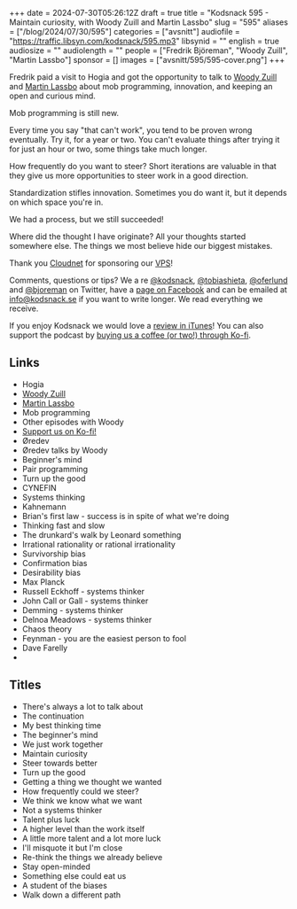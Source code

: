+++
date = 2024-07-30T05:26:12Z
draft = true
title = "Kodsnack 595 - Maintain curiosity, with Woody Zuill and Martin Lassbo"
slug = "595"
aliases = ["/blog/2024/07/30/595"]
categories = ["avsnitt"]
audiofile = "https://traffic.libsyn.com/kodsnack/595.mp3"
libsynid = ""
english = true
audiosize = ""
audiolength = ""
people = ["Fredrik Björeman", "Woody Zuill", "Martin Lassbo"]
sponsor = []
images = ["avsnitt/595/595-cover.png"]
+++

Fredrik paid a visit to Hogia and got the opportunity to talk to [Woody Zuill](https://woodyzuill.com/) and [Martin Lassbo](https://www.linkedin.com/in/martinlassbo/) about mob programming, innovation, and keeping an open and curious mind.

Mob programming is still new.

Every time you say "that can't work", you tend to be proven wrong eventually. Try it, for a year or two. You can't evaluate things after trying it for just an hour or two, some things take much longer.

How frequently do you want to steer? Short iterations are valuable in that they give us more opportunities to steer work in a good direction.

Standardization stifles innovation. Sometimes you do want it, but it depends on which space you're in.

We had a process, but we still succeeded!

Where did the thought I have originate? All your thoughts started somewhere else. The things we most believe hide our biggest mistakes.

Thank you [Cloudnet](http://www.cloudnet.se) for sponsoring our [VPS](http://en.wikipedia.org/wiki/Virtual_private_server)!

Comments, questions or tips? We a	re [@kodsnack](https://www.twitter.com/kodsnack), [@tobiashieta](https://www.twitter.com/tobiashieta), [@oferlund](https://twitter.com/oferlund) and [@bjoreman](https://www.twitter.com/bjoreman) on Twitter, have a [page on Facebook](https://www.facebook.com/kodsnack) and can be emailed at [info@kodsnack.se](mailto:info@kodsnack.se) if you want to write longer. We read everything we receive.

If you enjoy Kodsnack we would love a [review in iTunes](http://itunes.apple.com/se/podcast/kodsnack/id561631498?l=en)! You can also support the podcast by <a href="https://ko-fi.com/kodsnack" rel="payment">buying us a coffee (or two!) through Ko-fi</a>.

## Links ##
* Hogia
* [Woody Zuill](https://woodyzuill.com/)
* [Martin Lassbo](https://www.linkedin.com/in/martinlassbo/)
* Mob programming
* Other episodes with Woody
* [Support us on Ko-fi!](https://ko-fi.com/kodsnack)
* Øredev
* Øredev talks by Woody
* Beginner's mind
* Pair programming
* Turn up the good
* CYNEFIN
* Systems thinking
* Kahnemann
* Brian's first law - success is in spite of what we're doing
* Thinking fast and slow
* The drunkard's walk by Leonard something
* Irrational rationality or rational irrationality
* Survivorship bias
* Confirmation bias
* Desirability bias
* Max Planck
* Russell Eckhoff - systems thinker
* John Call or Gall - systems thinker
* Demming - systems thinker
* Delnoa Meadows - systems thinker
* Chaos theory
* Feynman - you are the easiest person to fool
* Dave Farelly
* 

## Titles ##
* There's always a lot to talk about
* The continuation
* My best thinking time
* The beginner's mind
* We just work together
* Maintain curiosity
* Steer towards better
* Turn up the good
* Getting a thing we thought we wanted
* How frequently could we steer?
* We think we know what we want
* Not a systems thinker
* Talent plus luck
* A higher level than the work itself
* A little more talent and a lot more luck
* I'll misquote it but I'm close
* Re-think the things we already believe
* Stay open-minded
* Something else could eat us
* A student of the biases
* Walk down a different path